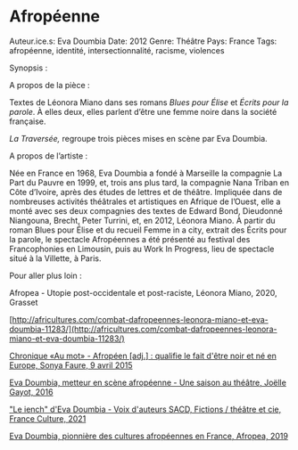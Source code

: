 # Afropéenne

Auteur.ice.s: Eva Doumbia
Date: 2012
Genre: Théâtre
Pays: France
Tags: afropéenne, identité, intersectionnalité, racisme, violences

Synopsis :

A propos de la pièce :

Textes de Léonora Miano dans ses romans *Blues pour Élise* et *Écrits pour la parole*. À elles deux, elles parlent d’être une femme noire dans la société française.

*La Traversée,* regroupe trois pièces mises en scène par Eva Doumbia.

A propos de l’artiste :

Née en France en 1968, Eva Doumbia a fondé à Marseille la compagnie La Part du Pauvre en 1999, et, trois ans plus tard, la compagnie Nana Triban en Côte d’Ivoire, après des études de lettres et de théâtre. Impliquée dans de nombreuses activités théâtrales et artistiques en Afrique de l’Ouest, elle a monté avec ses deux compagnies des textes de Edward Bond, Dieudonné Niangouna, Brecht, Peter Turrini, et, en 2012, Léonora Miano. À partir du roman Blues pour Élise et du recueil Femme in a city, extrait des Écrits pour la parole, le spectacle Afropéennes a été présenté au festival des Francophonies en Limousin, puis au Work In Progress, lieu de spectacle situé à la Villette, à Paris.

Pour aller plus loin :

Afropea - Utopie post-occidentale et post-raciste, Léonora Miano, 2020, Grasset

[http://africultures.com/combat-dafropeennes-leonora-miano-et-eva-doumbia-11283/](http://africultures.com/combat-dafropeennes-leonora-miano-et-eva-doumbia-11283/)

[Chronique «Au mot» - Afropéen [adj.] : qualifie le fait d'être noir et né en Europe, Sonya Faure, 9 avril 2015](https://www.liberation.fr/debats/2015/04/09/afropeen-adj-qualifie-le-fait-d-etre-noir-et-ne-en-europe_1237052/)

[Eva Doumbia, metteur en scène afropéenne - Une saison au théâtre, Joëlle Gayot, 2016](https://www.franceculture.fr/emissions/une-saison-au-theatre/eva-doumbia-metteur-en-scene-afropeenne)

["Le iench" d'Eva Doumbia - Voix d'auteurs SACD, Fictions / théâtre et cie, France Culture, 2021](https://www.franceculture.fr/emissions/fictions-theatre-et-cie/le-iench-de-eva-doumbia-voix-d-auteurs-sacd)

[Eva Doumbia, pionnière des cultures afropéennes en France, Afropea, 2019](https://afropea.net/interview-avec-eva-doumbia/)